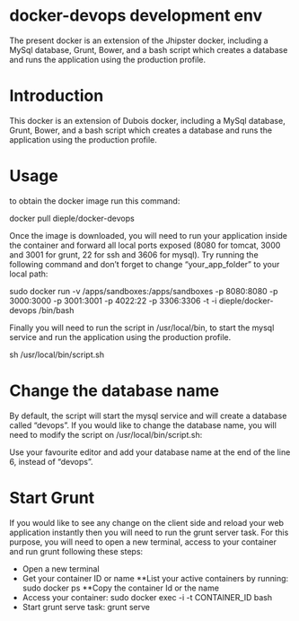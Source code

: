 # docker-devops development env
The present docker is an extension of the Jhipster docker, including a MySql database, Grunt, Bower, and a bash script which creates a database and runs the application using the production profile.

# Introduction
This docker is an extension of Dubois docker, including a MySql database, Grunt, Bower, and a bash script which creates a database and runs the application using the production profile.

# Usage
to obtain the docker image run this command:

docker pull dieple/docker-devops

Once the image is downloaded, you will need to run your application inside the container and forward all local ports exposed (8080 for tomcat, 3000 and 3001 for grunt, 22 for ssh and 3606 for mysql). Try running the following command  and don’t forget to change “your_app_folder” to your local path:

sudo docker run -v /apps/sandboxes:/apps/sandboxes -p 8080:8080 -p 3000:3000 -p 3001:3001 -p 4022:22 -p 3306:3306 -t -i dieple/docker-devops /bin/bash

Finally you will need to run the script in /usr/local/bin, to start the mysql service and run the application using the production profile.


sh /usr/local/bin/script.sh


# Change the database name

By default, the script will start the mysql service and will create a database called “devops”. If you would like to change the database name, you will need to modify the script on /usr/local/bin/script.sh:

Use your favourite editor and add your database name at the end of the line 6, instead of “devops”.

# Start Grunt

If you would like to see any change on the client side and reload your web application instantly then you will need to run the grunt server task. For this purpose, you will need to open a new terminal, access to your container and run grunt following these steps:

* Open a new terminal
* Get your container ID or name
**List your active containers by running:
  sudo docker ps
**Copy the container Id or the name
* Access your container:
  sudo docker exec -i -t CONTAINER_ID bash
* Start grunt serve task:
 grunt serve


